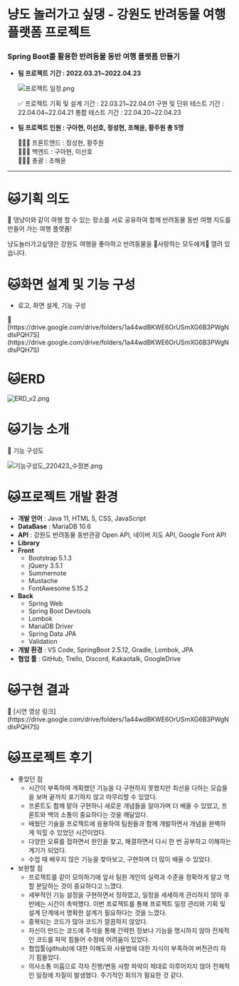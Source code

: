 # 냥도 놀러가고 싶댕 - 강원도 반려동물 여행 플랫폼 프로젝트

### **Spring Boot를 활용한 반려동물 동반 여행 플랫폼 만들기**

- **팀 프로젝트 기간 : 2022.03.21~2022.04.23**
    
    ![프로젝트 일정.png](%E1%84%82%E1%85%A3%E1%86%BC%E1%84%83%E1%85%A9%20%E1%84%82%E1%85%A9%E1%86%AF%E1%84%85%E1%85%A5%E1%84%80%E1%85%A1%E1%84%80%E1%85%A9%20%E1%84%89%E1%85%B5%E1%87%81%E1%84%83%E1%85%A2%E1%86%BC%20-%20%E1%84%80%E1%85%A1%E1%86%BC%E1%84%8B%E1%85%AF%E1%86%AB%E1%84%83%E1%85%A9%20%E1%84%87%E1%85%A1%E1%86%AB%E1%84%85%E1%85%A7%E1%84%83%E1%85%A9%E1%86%BC%E1%84%86%E1%85%AE%E1%86%AF%20%E1%84%8B%E1%85%A7%E1%84%92%E1%85%A2%20383613d15e4c4c4ea9b2823ee8cf956f/%ED%94%84%EB%A1%9C%EC%A0%9D%ED%8A%B8_%EC%9D%BC%EC%A0%95.png)
    
    <aside>
    ✅ 프로젝트 기획 및 설계 기간 : 22.03.21~22.04.01
    구현 및 단위 테스트 기간 : 22.04.04~22.04.21
    통합 테스트 기간 : 22.04.20~22.04.23
    
    </aside>
    
- **팀 프로젝트 인원 : 구아현, 이선호, 정성현, 조해윤, 황주원 총 5명**
    
    <aside>
    🧑🏻‍💻 프론트엔드 : 정성현, 황주원
    
    </aside>
    
    <aside>
    🧑🏻‍💻 백엔드 : 구아현, 이선호
    
    </aside>
    
    <aside>
    👩🏻‍💻 총괄 : 조해윤
    
    </aside>
    

---

# 🐱기획 의도

<aside>
📌 댕냥이와 같이 여행 할 수 있는 장소를 서로 공유하여
함께 반려동물 동반 여행 지도를 만들어 가는 여행 플랫폼!

냥도놀러가고싶댕은 강원도 여행을 좋아하고
반려동물을 💖사랑하는 모두에게💖 열려 있습니다.

</aside>

# 🐱화면 설계 및 기능 구성

- 로고, 화면 설계, 기능 구성

<aside>
🔗 [https://drive.google.com/drive/folders/1a44wdBKWE6OrUSmXG6B3PWgNdIsPQH7S](https://drive.google.com/drive/folders/1a44wdBKWE6OrUSmXG6B3PWgNdIsPQH7S)

</aside>

# 🐱ERD

![ERD_v2.png](%E1%84%82%E1%85%A3%E1%86%BC%E1%84%83%E1%85%A9%20%E1%84%82%E1%85%A9%E1%86%AF%E1%84%85%E1%85%A5%E1%84%80%E1%85%A1%E1%84%80%E1%85%A9%20%E1%84%89%E1%85%B5%E1%87%81%E1%84%83%E1%85%A2%E1%86%BC%20-%20%E1%84%80%E1%85%A1%E1%86%BC%E1%84%8B%E1%85%AF%E1%86%AB%E1%84%83%E1%85%A9%20%E1%84%87%E1%85%A1%E1%86%AB%E1%84%85%E1%85%A7%E1%84%83%E1%85%A9%E1%86%BC%E1%84%86%E1%85%AE%E1%86%AF%20%E1%84%8B%E1%85%A7%E1%84%92%E1%85%A2%20383613d15e4c4c4ea9b2823ee8cf956f/ERD_v2.png)

# 🐱기능 소개

<aside>
📎 기능 구성도

</aside>

![기능구성도_220423_수정본.png](%E1%84%82%E1%85%A3%E1%86%BC%E1%84%83%E1%85%A9%20%E1%84%82%E1%85%A9%E1%86%AF%E1%84%85%E1%85%A5%E1%84%80%E1%85%A1%E1%84%80%E1%85%A9%20%E1%84%89%E1%85%B5%E1%87%81%E1%84%83%E1%85%A2%E1%86%BC%20-%20%E1%84%80%E1%85%A1%E1%86%BC%E1%84%8B%E1%85%AF%E1%86%AB%E1%84%83%E1%85%A9%20%E1%84%87%E1%85%A1%E1%86%AB%E1%84%85%E1%85%A7%E1%84%83%E1%85%A9%E1%86%BC%E1%84%86%E1%85%AE%E1%86%AF%20%E1%84%8B%E1%85%A7%E1%84%92%E1%85%A2%20383613d15e4c4c4ea9b2823ee8cf956f/%EA%B8%B0%EB%8A%A5%EA%B5%AC%EC%84%B1%EB%8F%84_220423_%EC%88%98%EC%A0%95%EB%B3%B8.png)

# 🐱****프로젝트 개발 환경****

- **개발 언어** : Java 11, HTML 5, CSS, JavaScript
- **DataBase** : MariaDB 10.6
- **API** : 강원도 반려동물 동반관광 Open API, 네이버 지도 API, Google Font API
- **Library**
- **Front**
    - Bootstrap 5.1.3
    - jQuery 3.5.1
    - Summernote
    - Mustache
    - FontAwesome 5.15.2
- **Back**
    - Spring Web
    - Spring Boot Devtools
    - Lombok
    - MariaDB Driver
    - Spring Data JPA
    - Validation
- **개발 환경** : VS Code, SpringBoot 2.5.12, Gradle, Lombok, JPA
- **협업 툴** : GitHub, Trello, Discord, Kakaotalk, GoogleDrive

# 🐱구현 결과

<aside>
🔗 [시연 영상 링크](https://drive.google.com/drive/folders/1a44wdBKWE6OrUSmXG6B3PWgNdIsPQH7S)

</aside>

# 🐱****프로젝트 후기****

- 좋았던 점
    - 시간이 부족하여 계획했던 기능을 다 구현하지 못했지만 최선을 다하는 모습들을 보며 끝까지 포기하지 않고 마무리할 수 있었다.
    - 프론트도 함께 맡아 구현하니 새로운 개념들을 알아가며 더 배울 수 있었고, 프론트와 백의 소통이 중요하다는 것을 깨달았다.
    - 배웠던 기술을 프로젝트에 응용하여 팀원들과 함께 개발하면서 개념을 완벽하게 익힐 수 있었던 시간이었다.
    - 다양한 오류를 접하면서 원인을 찾고, 해결하면서 다시 한 번 공부하고 이해하는 계기가 되었다.
    - 수업 때 배우지 않은 기능을 찾아보고, 구현하며 더 많이 배울 수 있었다.
- 보완할 점
    - 프로젝트를 같이 모의하기에 앞서 팀원 개인의 실력과 수준을 정확하게 알고 역할 분담하는 것이 중요하다고 느꼈다.
    - 세부적인 기능 설정을 구현하면서 정하였고, 일정을 세세하게 관리하지 않아 후반에는 시간이 촉박했다. 이번 프로젝트를 통해 프로젝트 일정 관리와 기획 및 설계 단계에서 명확한 설계가 필요하다는 것을 느꼈다.
    - 중복되는 코드가 많아 코드가 깔끔하지 않았다.
    - 자신이 만드는 코드에 주석을 통해 간략한 정보나 기능을 명시하지 않아  전체적인 코드를 파악 힘들어 수정에 어려움이 있었다.
    - 협업툴(github)에 대한 이해도와 사용법에 대한 지식이 부족하여 버전관리 하기 힘들었다.
    - 의사소통 미흡으로 각자 진행/변동 사항 파악이 제대로 이루어지지 않아 전체적인 일정에 차질이 발생했다. 주기적인 회의가 필요한 것 같다.